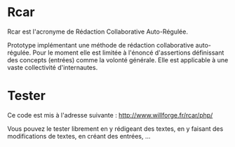 # Rcar

Rcar est l'acronyme de Rédaction Collaborative Auto-Régulée.

Prototype implémentant une méthode de rédaction collaborative auto-régulée.
Pour le moment elle est limitée à l'énoncé d'assertions définissant des concepts (entrées) comme la volonté générale.
Elle est applicable à une vaste collectivité d'internautes.

# Tester

Ce code est mis à l'adresse suivante : http://www.willforge.fr/rcar/php/

Vous pouvez le tester librement en y rédigeant des textes, en y faisant des modifications de textes, en créant des entrées, ...

